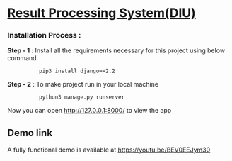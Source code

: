 <h1><a href="https://youtu.be/BEV0EEJym30">Result Processing System(DIU)</a></h1>

### Installation Process : 

**Step - 1** : Install all the requirements necessary for this project using below command
                  
              pip3 install django==2.2
 
 **Step - 2** : To make project run in your local machine
              
              python3 manage.py runserver
              
   Now you can open http://127.0.0.1:8000/ to view the app 

## Demo link
A fully functional demo is available at  https://youtu.be/BEV0EEJym30
